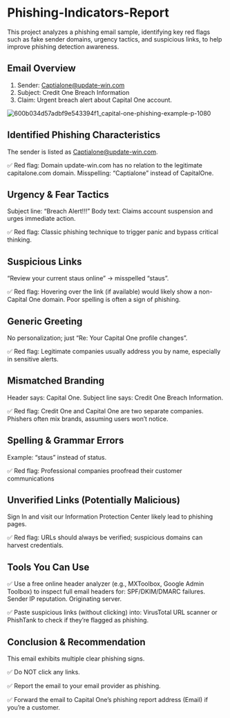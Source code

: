 # Phishing-Indicators-Report
This project analyzes a phishing email sample, identifying key red flags such as fake sender domains, urgency tactics, and suspicious links, to help improve phishing detection awareness.

## Email Overview
1. Sender: Captialone@update-win.com
2. Subject: Credit One Breach Information
3. Claim: Urgent breach alert about Capital One account.

![600b034d57adbf9e543394f1_capital-one-phishing-example-p-1080](https://github.com/user-attachments/assets/78046e78-3b82-40ce-8a7d-16026684bb76)


## Identified Phishing Characteristics  
The sender is listed as Captialone@update-win.com.

✅ Red flag:
Domain update-win.com has no relation to the legitimate capitalone.com domain.
Misspelling: “Captialone” instead of CapitalOne.

## Urgency & Fear Tactics
Subject line: “Breach Alert!!!”
Body text: Claims account suspension and urges immediate action.

✅ Red flag:
Classic phishing technique to trigger panic and bypass critical thinking.

## Suspicious Links
“Review your current staus online” → misspelled “staus”.

✅ Red flag:
Hovering over the link (if available) would likely show a non-Capital One domain.
Poor spelling is often a sign of phishing.


## Generic Greeting

No personalization; just “Re: Your Capital One profile changes”.

✅ Red flag:
Legitimate companies usually address you by name, especially in sensitive alerts.

## Mismatched Branding
Header says: Capital One.
Subject line says: Credit One Breach Information.

✅ Red flag:
Credit One and Capital One are two separate companies.
Phishers often mix brands, assuming users won’t notice.

## Spelling & Grammar Errors

Example: “staus” instead of status.

✅ Red flag:
Professional companies proofread their customer communications


## Unverified Links (Potentially Malicious)

Sign In and visit our Information Protection Center likely lead to phishing pages.

✅ Red flag:
URLs should always be verified; suspicious domains can harvest credentials.

## Tools You Can Use

✅ Use a free online header analyzer (e.g., MXToolbox, Google Admin Toolbox) to inspect full email headers for:
SPF/DKIM/DMARC failures.
Sender IP reputation.
Originating server.

✅ Paste suspicious links (without clicking) into:
VirusTotal URL scanner or
PhishTank to check if they’re flagged as phishing.


## Conclusion & Recommendation
This email exhibits multiple clear phishing signs.

✅ Do NOT click any links. 

✅ Report the email to your email provider as phishing.

✅ Forward the email to Capital One’s phishing report address (Email) if you’re a customer.

